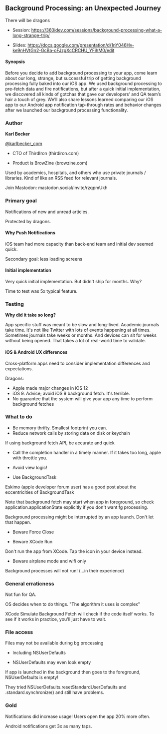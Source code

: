 ## Background Processing: an Unexpected Journey

There will be dragons

* Session: https://360idev.com/sessions/background-processing-what-a-long-strange-trip/

* Slides: https://docs.google.com/presentation/d/1nY046Hv-ke9nHVtGn2-GcBa-oFJzgXcCRCHU_YFihM0/edit

#### Synopsis
Before you decide to add background processing to your app, come learn about our long, strange, but successful trip of getting background processing fully baked into our iOS app. We used background processing to pre-fetch data and fire notifications, but after a quick initial implementation, we discovered all kinds of gotchas that gave our developers’ and QA team’s hair a touch of grey. We’ll also share lessons learned comparing our iOS app to our Android app notification tap-through rates and behavior changes after we launched our background processing functionality.

### Author

**Karl Becker**

[@karlbecker_com](@karlbecker_com)

* CTO of ThirdIron (thirdiron.com)

* Product is BrowZine (browzine.com)

Used by academics, hospitals, and others who use private journals / libraries.  Kind of like an RSS feed for relevant journals.

Join Mastodon: mastodon.social/invite/rzqpmUkh

### Primary goal

Notifications of new and unread articles.  

Protected by dragons.

#### Why Push Notifications

iOS team had more capacity than back-end team and initial dev seemed quick.

Secondary goal: less loading screens

#### Initial implementation

Very quick initial implementation.  But didn't ship for months.  Why?

Time to test was 5x typical feature.

### Testing

**Why did it take so long?**

App specific stuff was meant to be slow and long-lived.  Academic journals take time.  It's not like Twitter with lots of events happening at all times.  Sometimes journals take weeks or months.  And devices can sit for weeks without being opened.  That takes a lot of real-world time to validate.

#### iOS & Android UX differences

Cross-platform apps need to consider implementation differences and expectations.

Dragons:
* Apple made major changes in iOS 12
* iOS 9.  Advice; avoid iOS 9 background fetch.  It's terrible.
* No guarantee that the system will give your app any time to perform background fetches

### What to do

* Be memory thrifty.  Smallest footprint you can.
* Reduce network calls by storing data on disk or keychain

If using background fetch API, be accurate and quick

* Call the completion handler in a timely manner.  If it takes too long, apple with throttle you.

* Avoid view logic!

* Use BackgroundTask

Eskimo (apple developer forum user) has a good post about the eccentricities of BackgroundTask

Note that background fetch may start when app in foreground, so check application.applicationState explicitly if you don't want fg processing.

Background processing might be interrupted by an app launch.  Don't let that happen.

* Beware Force Close

* Beware XCode Run

Don't run the app from XCode.  Tap the icon in your device instead.

* Beware airplane mode and wifi only

Background processes will not run!  (...in their experience)

### General erraticness

Not fun for QA.  

OS decides when to do things.  "The algorithm it uses is complex"

XCode Simulate Background Fetch will check if the code itself works.  To see if it works in practice, you'll just have to wait.

### File access

Files may not be available during bg processing

* Including NSUserDefaults

* NSUserDefaults may even look empty

If app is launched in the background then goes to the foreground, NSUserDefaults is empty!

They tried NSUserDefaults.resetStandardUserDefaults and .standard.synchronize() and still have problems.

### Gold

Notifications did increase usage!  Users open the app 20% more often.

Android notifications get 3x as many taps.
